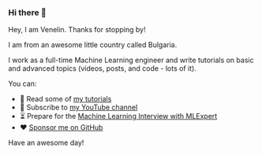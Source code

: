 ### Hi there 👋

Hey, I am Venelin. Thanks for stopping by!

I am from an awesome little country called Bulgaria.

I work as a full-time Machine Learning engineer and write tutorials on basic and advanced topics (videos, posts, and code - lots of it).

You can:

- 📖  Read some of [my tutorials](https://curiousily.com/) 
- 🍿  Subscribe to [my YouTube channel](http://bit.ly/venelin-subscribe)
- ⏳  Prepare for the [Machine Learning Interview with MLExpert](https://mlexpert.io/)
- ❤️  [Sponsor me on GitHub](https://github.com/sponsors/curiousily)

Have an awesome day!

